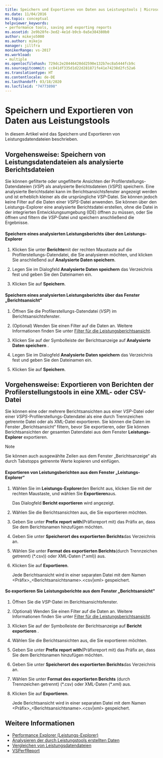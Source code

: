 ```yaml
---
title: Speichern und Exportieren von Daten aus Leistungstools | Microsoft-Dokumentation
ms.date: 11/04/2016
ms.topic: conceptual
helpviewer_keywords:
- performance tools, saving and exporting reports
ms.assetid: 2e9b28fe-3ed2-4e1d-b9cb-0a5e384380b0
author: mikejo5000
ms.author: mikejo
manager: jillfra
monikerRange: vs-2017
ms.workload:
- multiple
ms.openlocfilehash: 729dc2e28446420dd2590e132b7ec8a5444fcb9c
ms.sourcegitcommit: cc841df335d1d22d281871fe41e74238d2fc52a6
ms.translationtype: HT
ms.contentlocale: de-DE
ms.lasthandoff: 03/18/2020
ms.locfileid: "74773898"
---
```

# <a name="save-and-export-performance-tools-data"></a>Speichern und Exportieren von Daten aus Leistungstools
In diesem Artikel wird das Speichern und Exportieren von Leistungsdatendateien beschrieben.

## <a name="how-to-save-performance-data-files-as-analyzed-report-files"></a>Vorgehensweise: Speichern von Leistungsdatendateien als analysierte Berichtsdateien
 Sie können gefilterte oder ungefilterte Ansichten der Profilerstellungs-Datendateien (*VSP*) als analysierte Berichtsdateien (*VSPS*) speichern. Eine analysierte Berichtsdatei kann im Berichtsansichtsfenster angezeigt werden und ist erheblich kleiner als die ursprüngliche *VSP*-Datei. Sie können jedoch keine Filter auf die Daten einer *VSPS*-Datei anwenden. Sie können über den Leistungs-Explorer eine analysierte Berichtsdatei erstellen, ohne die Datei in der integrierten Entwicklungsumgebung (IDE) öffnen zu müssen, oder Sie öffnen und filtern die *VSP*-Datei und speichern anschließend die Ergebnisse.

#### <a name="to-save-an-analyzed-performance-report-from-the-performance-explorer"></a>Speichern eines analysierten Leistungsberichts über den Leistungs-Explorer

1. Klicken Sie unter **Berichte**mit der rechten Maustaste auf die Profilerstellungs-Datendatei, die Sie analysieren möchten, und klicken Sie anschließend auf **Analysierte Daten speichern**.

2. Legen Sie im Dialogfeld **Analysierte Daten speichern** das Verzeichnis fest und geben Sie den Dateinamen ein.

3. Klicken Sie auf **Speichern**.

#### <a name="to-save-an-analyzed-performance-report-from-the-report-view-window"></a>Speichern eines analysierten Leistungsberichts über das Fenster „Berichtsansicht“

1. Öffnen Sie die Profilerstellungs-Datendatei (*VSP*) im Berichtsansichtsfenster.

2. (Optional) Wenden Sie einen Filter auf die Daten an. Weitere Informationen finden Sie unter [Filter für die Leistungsberichtsansicht](../profiling/performance-report-view-filter.md).

3. Klicken Sie auf der Symbolleiste der Berichtsanzeige auf **Analysierte Daten speichern** .

4. Legen Sie im Dialogfeld **Analysierte Daten speichern** das Verzeichnis fest und geben Sie den Dateinamen ein.

5. Klicken Sie auf **Speichern**.

## <a name="how-to-export-profiling-tools-reports-to-an-xml-or-csv-file"></a>Vorgehensweise: Exportieren von Berichten der Profilerstellungstools in eine XML- oder CSV-Datei
 Sie können eine oder mehrere Berichtsansichten aus einer *VSP*-Datei oder einer *VSPS*-Profilerstellungs-Datendatei als eine durch Trennzeichen getrennte Datei oder als XML-Datei exportieren. Sie können die Daten im Fenster „Berichtsansicht“ filtern, bevor Sie exportieren, oder Sie können Berichtsansichten der gesamten Datendatei aus dem Fenster **Leistungs-Explorer** exportieren.

> [!NOTE]
> Sie können auch ausgewählte Zeilen aus dem Fenster „Berichtsanzeige“ als durch Tabstopps getrennte Werte kopieren und einfügen.

#### <a name="to-export-performance-reports-from-the-performance-explorer-window"></a>Exportieren von Leistungsberichten aus dem Fenster „Leistungs-Explorer“

1. Wählen Sie im **Leistungs-Explorer**den Bericht aus, klicken Sie mit der rechten Maustaste, und wählen Sie **Exportieren**aus.

     Das Dialogfeld **Bericht exportieren** wird angezeigt.

2. Wählen Sie die Berichtsansichten aus, die Sie exportieren möchten.

3. Geben Sie unter **Prefix report with**(Präfixreport mit) das Präfix an, dass Sie dem Berichtsnamen hinzufügen möchten.

4. Geben Sie unter **Speicherort des exportierten Berichts**das Verzeichnis an.

5. Wählen Sie unter **Format des exportierten Berichts**(durch Trennzeichen getrennt) (\*.csv\)) oder XML-Daten (\*.xml\)) aus.

6. Klicken Sie auf **Exportieren**.

     Jede Berichtsansicht wird in einer separaten Datei mit dem Namen \<Präfix>_\<Berichtsansichtsname>.\<csv|xml> gespeichert.

#### <a name="to-export-performance-reports-from-the-report-view-window"></a>So exportieren Sie Leistungsberichte aus dem Fenster „Berichtsansicht“

1. Öffnen Sie die *VSP*-Datei im Berichtsansichtsfenster.

2. (Optional) Wenden Sie einen Filter auf die Daten an. Weitere Informationen finden Sie unter [Filter für die Leistungsberichtsansicht](../profiling/performance-report-view-filter.md).

3. Klicken Sie auf der Symbolleiste der Berichtsanzeige auf **Bericht exportieren** .

4. Wählen Sie die Berichtsansichten aus, die Sie exportieren möchten.

5. Geben Sie unter **Prefix report with**(Präfixreport mit) das Präfix an, dass Sie dem Berichtsnamen hinzufügen möchten.

6. Geben Sie unter **Speicherort des exportierten Berichts**das Verzeichnis an.

7. Wählen Sie unter **Format des exportierten Berichts** (durch Trennzeichen getrennt) (\*.csv) oder XML-Daten (\*.xml) aus.

8. Klicken Sie auf **Exportieren**.

     Jede Berichtsansicht wird in einer separaten Datei mit dem Namen \<Präfix>_\<Berichtsansichtsname>.\<csv|xml> gespeichert.

## <a name="see-also"></a>Weitere Informationen
- [Performance Explorer (Leistungs-Explorer)](../profiling/performance-explorer.md)
- [Analysieren der durch Leistungstools erstellten Daten](../profiling/analyzing-performance-tools-data.md)
- [Vergleichen von Leistungsdatendateien](../profiling/comparing-performance-data-files.md)
- [VSPerfReport](../profiling/vsperfreport.md)

